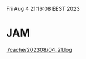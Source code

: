 Fri Aug  4 21:16:08 EEST 2023
# JAM
<a href='./cache/202308/04_21.log'>./cache/202308/04_21.log</a>

